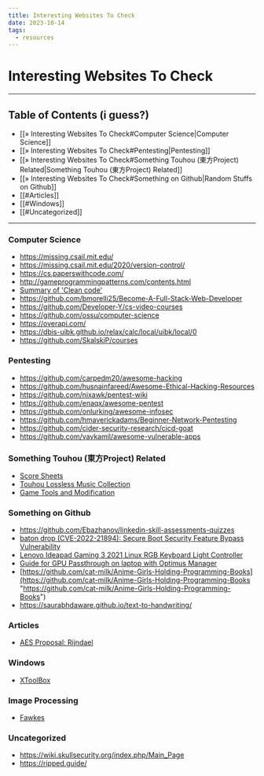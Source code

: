 ```yaml
---
title: Interesting Websites To Check
date: 2023-10-14
tags:
  - resources
---
```

# Interesting Websites To Check

---

## Table of Contents (i guess?)
- [[» Interesting Websites To Check#Computer Science|Computer Science]]
- [[» Interesting Websites To Check#Pentesting|Pentesting]]
- [[» Interesting Websites To Check#Something Touhou (東方Project) Related|Something Touhou (東方Project) Related]]
- [[» Interesting Websites To Check#Something on Github|Random Stuffs on Github]]
- [[#Articles]]
- [[#Windows]]
- [[#Uncategorized]]

---

### Computer Science
- https://missing.csail.mit.edu/
- https://missing.csail.mit.edu/2020/version-control/
- https://cs.paperswithcode.com/
- http://gameprogrammingpatterns.com/contents.html
- [Summary of 'Clean code'](https://gist.github.com/wojteklu/73c6914cc446146b8b533c0988cf8d29)
- https://github.com/bmorelli25/Become-A-Full-Stack-Web-Developer
- https://github.com/Developer-Y/cs-video-courses
- https://github.com/ossu/computer-science
- https://overapi.com/
- https://dbis-uibk.github.io/relax/calc/local/uibk/local/0
- https://github.com/SkalskiP/courses

### Pentesting
- https://github.com/carpedm20/awesome-hacking
- https://github.com/husnainfareed/Awesome-Ethical-Hacking-Resources
- https://github.com/nixawk/pentest-wiki
- https://github.com/enaqx/awesome-pentest
- https://github.com/onlurking/awesome-infosec
- https://github.com/hmaverickadams/Beginner-Network-Pentesting
- https://github.com/cider-security-research/cicd-goat
- https://github.com/vavkamil/awesome-vulnerable-apps

### Something Touhou (東方Project) Related
- [Score Sheets](http://illusionaryscore.web.fc2.com/score.html)
- [Touhou Lossless Music Collection](http://illusionaryscore.web.fc2.com/score.html)
- [Game Tools and Modification](https://en.touhouwiki.net/wiki/Game_Tools_and_Modifications)

### Something on Github
- https://github.com/Ebazhanov/linkedin-skill-assessments-quizzes
- [baton drop (CVE-2022-21894): Secure Boot Security Feature Bypass Vulnerability](https://github.com/Wack0/CVE-2022-21894)
- [Lenovo Ideapad Gaming 3 2021 Linux RGB Keyboard Light Controller](https://github.com/InstinctEx/lenovo-ideapad-legion-keyboard-led)
- [Guide for GPU Passthrough on laptop with Optimus Manager](https://github.com/mysteryx93/GPU-Passthrough-with-Optimus-Manager-Guide)
- [https://github.com/cat-milk/Anime-Girls-Holding-Programming-Books](https://github.com/cat-milk/Anime-Girls-Holding-Programming-Books "https://github.com/cat-milk/Anime-Girls-Holding-Programming-Books")
- https://saurabhdaware.github.io/text-to-handwriting/

### Articles
- [AES Proposal: Rijndael](https://csrc.nist.gov/csrc/media/projects/cryptographic-standards-and-guidelines/documents/aes-development/rijndael-ammended.pdf)

### Windows
- [XToolBox](https://github.com/xemulat/XToolbox)

### Image Processing
- [Fawkes](https://sandlab.cs.uchicago.edu/fawkes/)

### Uncategorized
- https://wiki.skullsecurity.org/index.php/Main_Page
- https://ripped.guide/
